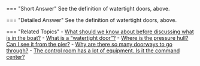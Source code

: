 
=== "Short Answer"
    See the definition of watertight doors, above.

=== "Detailed Answer"
    See the definition of watertight doors, above.

=== "Related Topics"
    - [What should we know about before discussing what is in the boat?](../FAQs/what-should-we-know-about-before-discussing-what-is-in-the-boat.md)
    - [What is a “watertight door”?](../FAQs/what-is-a-watertight-door.md)
    - [Where is the pressure hull?  Can I see it from the pier?](../FAQs/where-is-the-pressure-hull-can-i-see-it-from-the-pier.md)
    - [Why are there so many doorways to go through?](../FAQs/why-are-there-so-many-doorways-to-go-through.md)
    - [The control room has a lot of equipment.  Is it the command center?](../FAQs/the-control-room-has-a-lot-of-equipment-is-it-the-command-center.md)
